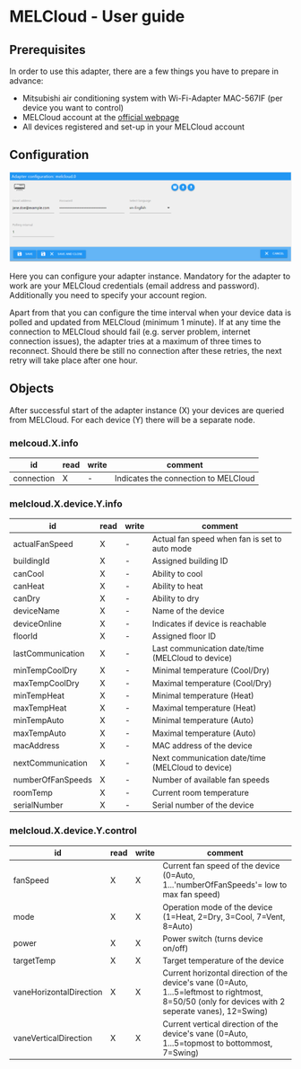 # MELCloud - User guide

## Prerequisites

In order to use this adapter, there are a few things you have to prepare in advance:

* Mitsubishi air conditioning system with Wi-Fi-Adapter MAC-567IF (per device you want to control)
* MELCloud account at the [official webpage](https://app.melcloud.com/)
* All devices registered and set-up in your MELCloud account

## Configuration

![Adapter settings](img/adapter_settings.png)

Here you can configure your adapter instance. Mandatory for the adapter to work are your MELCloud credentials (email address and password). Additionally you need to specify your account region.

Apart from that you can configure the time interval when your device data is polled and updated from MELCloud (minimum 1 minute). If at any time the connection to MELCloud should fail (e.g. server problem, internet connection issues), the adapter tries at a maximum of three times to reconnect. Should there be still no connection after these retries, the next retry will take place after one hour.

## Objects

After successful start of the adapter instance (X) your devices are queried from MELCloud. For each device (Y) there will be a separate node.

### melcoud.X.info

| id | read | write | comment |
|--- |--- |--- |--- |
| connection | X | - | Indicates the connection to MELCloud |

### melcloud.X.device.Y.info

| id | read | write | comment |
|--- |--- |--- |--- |
| actualFanSpeed | X | - | Actual fan speed when fan is set to auto mode |
| buildingId | X | - | Assigned building ID |
| canCool | X | - | Ability to cool |
| canHeat | X | - | Ability to heat |
| canDry | X | - | Ability to dry |
| deviceName | X | - | Name of the device |
| deviceOnline | X | - | Indicates if device is reachable |
| floorId | X | - | Assigned floor ID |
| lastCommunication | X | - | Last communication date/time (MELCloud to device) |
| minTempCoolDry | X | - | Minimal temperature (Cool/Dry) |
| maxTempCoolDry | X | - | Maximal temperature (Cool/Dry) |
| minTempHeat | X | - | Minimal temperature (Heat) |
| maxTempHeat | X | - | Maximal temperature (Heat) |
| minTempAuto | X | - | Minimal temperature (Auto) |
| maxTempAuto | X | - | Maximal temperature (Auto) |
| macAddress | X | - | MAC address of the device |
| nextCommunication | X | - | Next communication date/time (MELCloud to device) |
| numberOfFanSpeeds | X | - | Number of available fan speeds |
| roomTemp | X | - | Current room temperature |
| serialNumber | X | - | Serial number of the device |

### melcloud.X.device.Y.control

| id | read | write | comment |
|--- |--- |--- |--- |
| fanSpeed | X | X | Current fan speed of the device (0=Auto, 1...'numberOfFanSpeeds'= low to max fan speed) |
| mode | X | X | Operation mode of the device (1=Heat, 2=Dry, 3=Cool, 7=Vent, 8=Auto) |
| power | X | X | Power switch (turns device on/off) |
| targetTemp | X | X | Target temperature of the device |
| vaneHorizontalDirection | X | X | Current horizontal direction of the device's vane (0=Auto, 1...5=leftmost to rightmost, 8=50/50 (only for devices with 2 seperate vanes), 12=Swing) |
| vaneVerticalDirection | X | X | Current vertical direction of the device's vane (0=Auto, 1...5=topmost to bottommost, 7=Swing) |
